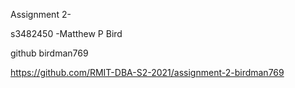 Assignment 2-

s3482450 -Matthew P Bird

github birdman769


https://github.com/RMIT-DBA-S2-2021/assignment-2-birdman769